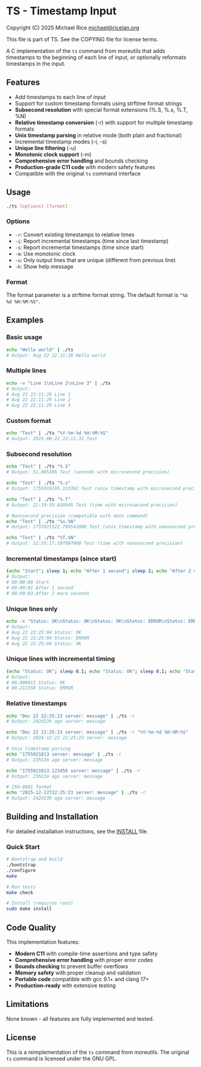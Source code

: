 # TS - Timestamp Input

Copyright (C) 2025 Michael Rice <michael@ricelan.org>

This file is part of TS. See the COPYING file for license terms.

A C implementation of the `ts` command from moreutils that adds
timestamps to the beginning of each line of input, or optionally
reformats timestamps in the input.

## Features

- Add timestamps to each line of input
- Support for custom timestamp formats using strftime format strings
- **Subsecond resolution** with special format extensions (%.S, %.s, %.T, %N)
- **Relative timestamp conversion** (-r) with support for multiple timestamp formats
- **Unix timestamp parsing** in relative mode (both plain and fractional)
- Incremental timestamp modes (-i, -s)
- **Unique line filtering** (-u)
- **Monotonic clock support** (-m)
- **Comprehensive error handling** and bounds checking
- **Production-grade C11 code** with modern safety features
- Compatible with the original `ts` command interface

## Usage

```bash
./ts [options] [format]
```

### Options

- `-r`: Convert existing timestamps to relative times
- `-i`: Report incremental timestamps (time since last timestamp)
- `-s`: Report incremental timestamps (time since start)
- `-m`: Use monotonic clock
- `-u`: Only output lines that are unique (different from previous line)
- `-h`: Show help message

### Format

The format parameter is a strftime format string. The default format is `"%b %d %H:%M:%S"`.

## Examples

### Basic usage
```bash
echo "Hello world" | ./ts
# Output: Aug 22 22:11:28 Hello world
```

### Multiple lines
```bash
echo -e "Line 1\nLine 2\nLine 3" | ./ts
# Output:
# Aug 22 22:11:29 Line 1
# Aug 22 22:11:29 Line 2
# Aug 22 22:11:29 Line 3
```

### Custom format
```bash
echo "Test" | ./ts "%Y-%m-%d %H:%M:%S"
# Output: 2025-08-22 22:11:31 Test
```

### Subsecond resolution
```bash
echo "Test" | ./ts "%.S"
# Output: 51.065386 Test (seconds with microsecond precision)

echo "Test" | ./ts "%.s"
# Output: 1755919195.193392 Test (unix timestamp with microsecond precision)

echo "Test" | ./ts "%.T"
# Output: 22:19:59.020945 Test (time with microsecond precision)

# Nanosecond precision (compatible with date command)
echo "Test" | ./ts "%s.%N"
# Output: 1755921322.799541000 Test (unix timestamp with nanosecond precision)

echo "Test" | ./ts "%T.%N"
# Output: 22:55:17.107087000 Test (time with nanosecond precision)
```

### Incremental timestamps (since start)
```bash
(echo "Start"; sleep 1; echo "After 1 second"; sleep 2; echo "After 2 more seconds") | ./ts -s
# Output:
# 00:00:00 Start
# 00:00:01 After 1 second
# 00:00:03 After 2 more seconds
```

### Unique lines only
```bash
echo -e "Status: OK\nStatus: OK\nStatus: OK\nStatus: ERROR\nStatus: ERROR\nStatus: OK" | ./ts -u
# Output:
# Aug 22 22:25:04 Status: OK
# Aug 22 22:25:04 Status: ERROR
# Aug 22 22:25:04 Status: OK
```

### Unique lines with incremental timing
```bash
(echo "Status: OK"; sleep 0.1; echo "Status: OK"; sleep 0.1; echo "Status: ERROR") | ./ts -u -s "%.S"
# Output:
# 00.000013 Status: OK
# 00.212358 Status: ERROR
```

### Relative timestamps
```bash
echo "Dec 22 22:25:23 server: message" | ./ts -r
# Output: 242d23h ago server: message

echo "Dec 22 22:25:23 server: message" | ./ts -r "%Y-%m-%d %H:%M:%S"
# Output: 2024-12-22 22:25:23 server: message

# Unix timestamp parsing
echo "1755921813 server: message" | ./ts -r
# Output: 23h13m ago server: message

echo "1755921813.123456 server: message" | ./ts -r
# Output: 23h13m ago server: message

# ISO-8601 format
echo "2025-12-22T22:25:23 server: message" | ./ts -r
# Output: 242d23h ago server: message
```

## Building and Installation

For detailed installation instructions, see the [INSTALL](INSTALL) file.

### Quick Start

```bash
# Bootstrap and build
./bootstrap
./configure
make

# Run tests
make check

# Install (requires root)
sudo make install
```

## Code Quality

This implementation features:

- **Modern C11** with compile-time assertions and type safety
- **Comprehensive error handling** with proper error codes
- **Bounds checking** to prevent buffer overflows
- **Memory safety** with proper cleanup and validation
- **Portable code** compatible with gcc 9.1+ and clang 17+
- **Production-ready** with extensive testing

## Limitations

None known - all features are fully implemented and tested.

## License

This is a reimplementation of the `ts` command from moreutils. The original `ts` command is licensed under the GNU GPL.
